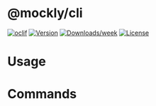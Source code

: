 # @mockly/cli

[![oclif](https://img.shields.io/badge/cli-oclif-brightgreen.svg)](https://oclif.io)
[![Version](https://img.shields.io/npm/v/@mockly/cli.svg)](https://npmjs.org/package/@mockly/cli)
[![Downloads/week](https://img.shields.io/npm/dw/@mockly/cli.svg)](https://npmjs.org/package/@mockly/cli)
[![License](https://img.shields.io/npm/l/@mockly/cli.svg)](https://github.com/pablolazaro/cli/blob/master/package.json)

<!-- toc -->

# Usage

<!-- usage -->

# Commands

<!-- commands -->
